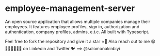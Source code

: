 # employee-management-server
An open source application that allows multiple companies manage their employees.
It features employee profiles, sign in, authorization and authentication, company profiles, admins, e.t.c. All built with Typescript.

Feel free to fork the repository and give it a star ⭐🤩
Also reach out to me 😁👩‍🦰🧑👲👨‍🔧 on Linkedin and Twitter 🐦 ==> @solomonakinbiyi
